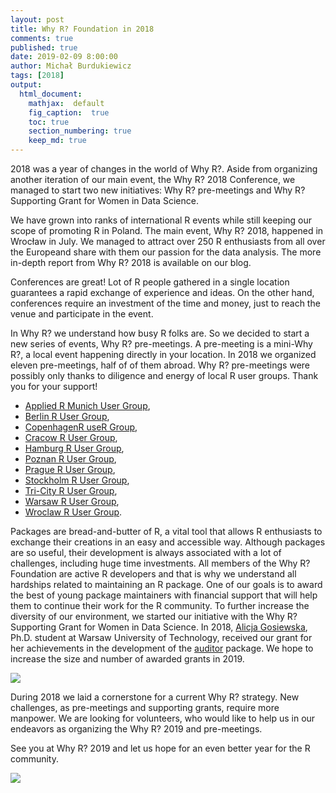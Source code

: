 ```yaml
---
layout: post
title: Why R? Foundation in 2018
comments: true
published: true
date: 2019-02-09 8:00:00
author: Michał Burdukiewicz
tags: [2018]
output:
  html_document:
    mathjax:  default
    fig_caption:  true
    toc: true
    section_numbering: true
    keep_md: true
---
```


2018 was a year of changes in the world of Why R?. Aside from organizing another iteration of our main event, the Why R? 2018 Conference, we managed to start two new initiatives: Why R? pre-meetings and Why R? Supporting Grant for Women in Data Science.

We have grown into ranks of international R events while still keeping our scope of promoting R in Poland. The main event, Why R? 2018, happened in Wrocław in July. We managed to attract over 250 R enthusiasts from all over the Europeand share with them our passion for the data analysis. The more in-depth report from Why R? 2018 is available on our blog.

Conferences are great! Lot of R people gathered in a single location guarantees a rapid exchange of experience and ideas. On the other hand, conferences require an investment of the time and money, just to reach the venue and participate in the event. 

In Why R? we understand how busy R folks are. So we decided to start a new series of events, Why R? pre-meetings. A pre-meeting is a mini-Why R?, a local event happening directly in your location. In 2018 we organized eleven pre-meetings, half of of them abroad. Why R? pre-meetings were possibly only thanks to diligence and energy of local R user groups. Thank you for your support!

* [Applied R Munich User Group](https://www.meetup.com/Applied-R-Munich/),
* [Berlin R User Group](https://www.meetup.com/Berlin-R-Users-Group/),
* [CopenhagenR useR Group](https://www.meetup.com/CopenhagenR-useR-Group/),
* [Cracow R User Group](https://www.meetup.com/erkakrakow/),
* [Hamburg R User Group](https://www.meetup.com/Hamburg-R-User-Group/),
* [Poznan R User Group](https://www.meetup.com/Poznan-R-User-Group-PAZUR/),
* [Prague R User Group](https://www.meetup.com/Prague-R-Meetup-Group/),
* [Stockholm R User Group](https://www.meetup.com/StockholmR/),
* [Tri-City R User Group](https://www.meetup.com/Trojmiejska-Grupa-Entuzjastow-R/),
* [Warsaw R User Group](https://www.meetup.com/Spotkania-Entuzjastow-R-Warsaw-R-Users-Group-Meetup/),
* [Wroclaw R User Group](https://www.meetup.com/Wroclaw-R-Users-Group/).

Packages are bread-and-butter of R, a vital tool that allows R enthusiasts to exchange their creations in an easy and accessible way. Although packages are so useful, their development is always associated with a lot of challenges, including huge time investments. All members of the Why R? Foundation are active R developers and that is why we understand all hardships related to maintaining an R package. One of our goals is to award the best of young package maintainers with financial support that will help them to continue their work for the R community. To further increase the diversity of our environment, we started our initiative with the Why R? Supporting Grant for Women in Data Science. In 2018, [Alicja Gosiewska](https://www.linkedin.com/in/alicja-gosiewska), Ph.D. student at Warsaw University of Technology, received our grant for her achievements in the development of the [auditor](https://github.com/MI2DataLab/auditor) package. We hope to increase the size and number of awarded grants in 2019.

<img src="/foundation/images/fulls/supporting-grant/ag-mini.jpg" class="fit image">

During 2018 we laid a cornerstone for a current Why R? strategy. New challenges, as pre-meetings and supporting grants, require more manpower. We are looking for volunteers, who would like to help us in our endeavors as organizing the Why R? 2019 and pre-meetings.

See you at Why R? 2019 and let us hope for an even better year for the R community.

<img src="/foundation/images/fulls/whyr2019/warsaw_2019_light.jpg" class="fit image">
